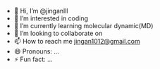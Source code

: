 - 👋 Hi, I’m @jinganlll
- 👀 I’m interested in coding
- 🌱 I’m currently learning molecular dynamic(MD)
- 💞️ I’m looking to collaborate on 
- 📫 How to reach me jingan1012@gmail.com
- 😄 Pronouns: ...
- ⚡ Fun fact: ...

<!---
jinganlll/jinganlll is a ✨ special ✨ repository because its `README.md` (this file) appears on your GitHub profile.
You can click the Preview link to take a look at your changes.
--->
